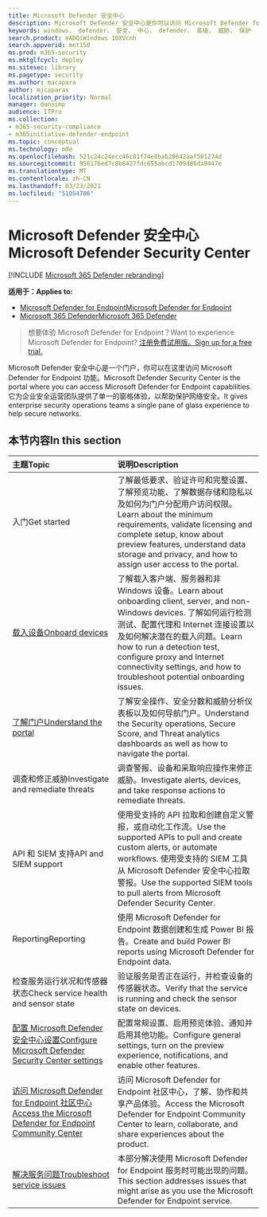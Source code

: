 ```yaml
---
title: Microsoft Defender 安全中心
description: Microsoft Defender 安全中心是你可以访问 Microsoft Defender for Endpoint 的门户。
keywords: windows， defender， 安全， 中心， defender， 高级， 威胁， 保护
search.product: eADQiWindows 10XVcnh
search.appverid: met150
ms.prod: m365-security
ms.mktglfcycl: deploy
ms.sitesec: library
ms.pagetype: security
ms.author: macapara
author: mjcaparas
localization_priority: Normal
manager: dansimp
audience: ITPro
ms.collection:
- m365-security-compliance
- m365initiative-defender-endpoint
ms.topic: conceptual
ms.technology: mde
ms.openlocfilehash: 521c24c24ecc46c81f74e0bab28642aaf581274d
ms.sourcegitcommit: 956176ed7c8b8427fdc655abcd1709d86da9447e
ms.translationtype: MT
ms.contentlocale: zh-CN
ms.lasthandoff: 03/23/2021
ms.locfileid: "51054786"
---
```

# <a name="microsoft-defender-security-center"></a><span data-ttu-id="a284b-104">Microsoft Defender 安全中心</span><span class="sxs-lookup"><span data-stu-id="a284b-104">Microsoft Defender Security Center</span></span>

[!INCLUDE [Microsoft 365 Defender rebranding](../../includes/microsoft-defender.md)]

<span data-ttu-id="a284b-105">**适用于：**</span><span class="sxs-lookup"><span data-stu-id="a284b-105">**Applies to:**</span></span>
- [<span data-ttu-id="a284b-106">Microsoft Defender for Endpoint</span><span class="sxs-lookup"><span data-stu-id="a284b-106">Microsoft Defender for Endpoint</span></span>](https://go.microsoft.com/fwlink/p/?linkid=2146631)
- [<span data-ttu-id="a284b-107">Microsoft 365 Defender</span><span class="sxs-lookup"><span data-stu-id="a284b-107">Microsoft 365 Defender</span></span>](https://go.microsoft.com/fwlink/?linkid=2118804)

> <span data-ttu-id="a284b-108">想要体验 Microsoft Defender for Endpoint？</span><span class="sxs-lookup"><span data-stu-id="a284b-108">Want to experience Microsoft Defender for Endpoint?</span></span> [<span data-ttu-id="a284b-109">注册免费试用版。</span><span class="sxs-lookup"><span data-stu-id="a284b-109">Sign up for a free trial.</span></span>](https://www.microsoft.com/microsoft-365/windows/microsoft-defender-atp?ocid=docs-wdatp-exposedapis-abovefoldlink)

<span data-ttu-id="a284b-110">Microsoft Defender 安全中心是一个门户，你可以在这里访问 Microsoft Defender for Endpoint 功能。</span><span class="sxs-lookup"><span data-stu-id="a284b-110">Microsoft Defender Security Center is the portal where you can access Microsoft Defender for Endpoint capabilities.</span></span> <span data-ttu-id="a284b-111">它为企业安全运营团队提供了单一的窗格体验，以帮助保护网络安全。</span><span class="sxs-lookup"><span data-stu-id="a284b-111">It gives enterprise security operations teams a single pane of glass experience to help secure networks.</span></span>

## <a name="in-this-section"></a><span data-ttu-id="a284b-112">本节内容</span><span class="sxs-lookup"><span data-stu-id="a284b-112">In this section</span></span>

<span data-ttu-id="a284b-113">主题</span><span class="sxs-lookup"><span data-stu-id="a284b-113">Topic</span></span> | <span data-ttu-id="a284b-114">说明</span><span class="sxs-lookup"><span data-stu-id="a284b-114">Description</span></span>
:---|:---
<span data-ttu-id="a284b-115">入门</span><span class="sxs-lookup"><span data-stu-id="a284b-115">Get started</span></span>  |  <span data-ttu-id="a284b-116">了解最低要求、验证许可和完整设置、了解预览功能、了解数据存储和隐私以及如何为门户分配用户访问权限。</span><span class="sxs-lookup"><span data-stu-id="a284b-116">Learn about the minimum requirements, validate licensing and complete setup, know about preview features, understand data storage and privacy, and how to assign user access to the portal.</span></span>
[<span data-ttu-id="a284b-117">载入设备</span><span class="sxs-lookup"><span data-stu-id="a284b-117">Onboard devices</span></span>](onboard-configure.md) | <span data-ttu-id="a284b-118">了解载入客户端、服务器和非 Windows 设备。</span><span class="sxs-lookup"><span data-stu-id="a284b-118">Learn about onboarding client, server, and non-Windows devices.</span></span> <span data-ttu-id="a284b-119">了解如何运行检测测试、配置代理和 Internet 连接设置以及如何解决潜在的载入问题。</span><span class="sxs-lookup"><span data-stu-id="a284b-119">Learn how to run a detection test, configure proxy and Internet connectivity settings, and how to troubleshoot potential onboarding issues.</span></span>
[<span data-ttu-id="a284b-120">了解门户</span><span class="sxs-lookup"><span data-stu-id="a284b-120">Understand the portal</span></span>](use.md) | <span data-ttu-id="a284b-121">了解安全操作、安全分数和威胁分析仪表板以及如何导航门户。</span><span class="sxs-lookup"><span data-stu-id="a284b-121">Understand the Security operations, Secure Score, and Threat analytics dashboards as well as how to navigate the portal.</span></span>
<span data-ttu-id="a284b-122">调查和修正威胁</span><span class="sxs-lookup"><span data-stu-id="a284b-122">Investigate and remediate threats</span></span> | <span data-ttu-id="a284b-123">调查警报、设备和采取响应操作来修正威胁。</span><span class="sxs-lookup"><span data-stu-id="a284b-123">Investigate alerts, devices, and take response actions to remediate threats.</span></span>
<span data-ttu-id="a284b-124">API 和 SIEM 支持</span><span class="sxs-lookup"><span data-stu-id="a284b-124">API and SIEM support</span></span> | <span data-ttu-id="a284b-125">使用受支持的 API 拉取和创建自定义警报，或自动化工作流。</span><span class="sxs-lookup"><span data-stu-id="a284b-125">Use the supported APIs to pull and create custom alerts, or automate workflows.</span></span> <span data-ttu-id="a284b-126">使用受支持的 SIEM 工具从 Microsoft Defender 安全中心拉取警报。</span><span class="sxs-lookup"><span data-stu-id="a284b-126">Use the supported SIEM tools to pull alerts from Microsoft Defender Security Center.</span></span>
<span data-ttu-id="a284b-127">Reporting</span><span class="sxs-lookup"><span data-stu-id="a284b-127">Reporting</span></span> | <span data-ttu-id="a284b-128">使用 Microsoft Defender for Endpoint 数据创建和生成 Power BI 报告。</span><span class="sxs-lookup"><span data-stu-id="a284b-128">Create and build Power BI reports using Microsoft Defender for Endpoint data.</span></span>
<span data-ttu-id="a284b-129">检查服务运行状况和传感器状态</span><span class="sxs-lookup"><span data-stu-id="a284b-129">Check service health and sensor state</span></span> | <span data-ttu-id="a284b-130">验证服务是否正在运行，并检查设备的传感器状态。</span><span class="sxs-lookup"><span data-stu-id="a284b-130">Verify that the service is running and check the sensor state on devices.</span></span>
[<span data-ttu-id="a284b-131">配置 Microsoft Defender 安全中心设置</span><span class="sxs-lookup"><span data-stu-id="a284b-131">Configure Microsoft Defender Security Center settings</span></span>](preferences-setup.md) | <span data-ttu-id="a284b-132">配置常规设置、启用预览体验、通知并启用其他功能。</span><span class="sxs-lookup"><span data-stu-id="a284b-132">Configure general settings, turn on the preview experience, notifications, and enable other features.</span></span>
[<span data-ttu-id="a284b-133">访问 Microsoft Defender for Endpoint 社区中心</span><span class="sxs-lookup"><span data-stu-id="a284b-133">Access the Microsoft Defender for Endpoint Community Center</span></span>](community.md) | <span data-ttu-id="a284b-134">访问 Microsoft Defender for Endpoint 社区中心，了解、协作和共享产品体验。</span><span class="sxs-lookup"><span data-stu-id="a284b-134">Access the Microsoft Defender for Endpoint Community Center to learn, collaborate, and share experiences about the product.</span></span>
[<span data-ttu-id="a284b-135">解决服务问题</span><span class="sxs-lookup"><span data-stu-id="a284b-135">Troubleshoot service issues</span></span>](troubleshoot-mdatp.md) | <span data-ttu-id="a284b-136">本部分解决使用 Microsoft Defender for Endpoint 服务时可能出现的问题。</span><span class="sxs-lookup"><span data-stu-id="a284b-136">This section addresses issues that might arise as you use the Microsoft Defender for Endpoint service.</span></span>